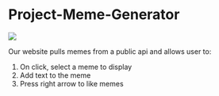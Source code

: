 # Project-Meme-Generator
<img src="https://media.tenor.com/MYZgsN2TDJAAAAAC/this-is.gif">

Our website pulls memes from a public api and allows user to:
1) On click, select a meme to display
2) Add text to the meme
3) Press right arrow to like memes